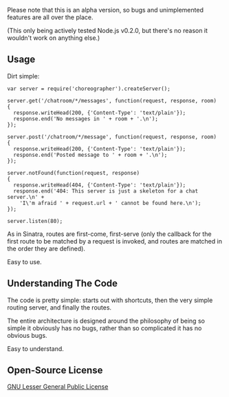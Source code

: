 Please note that this is an alpha version, so bugs and unimplemented features
are all over the place.

(This only being actively tested Node.js v0.2.0, but there's no reason it
wouldn't work on anything else.)

Usage
-----

Dirt simple:

    var server = require('choreographer').createServer();
    
    server.get('/chatroom/*/messages', function(request, response, room)
    {
      response.writeHead(200, {'Content-Type': 'text/plain'});
      response.end('No messages in ' + room + '.\n');
    });
    
    server.post('/chatroom/*/message', function(request, response, room)
    {
      response.writeHead(200, {'Content-Type': 'text/plain'});
      response.end('Posted message to ' + room + '.\n');
    });
    
    server.notFound(function(request, response)
    {
      response.writeHead(404, {'Content-Type': 'text/plain'});
      response.end('404: This server is just a skeleton for a chat server.\n' +
        'I\'m afraid ' + request.url + ' cannot be found here.\n');
    });
    
    server.listen(80);

As in Sinatra, routes are first-come, first-serve (only the callback for the
first route to be matched by a request is invoked, and routes are matched in the
order they are defined).

Easy to use.

Understanding The Code
----------------------

The code is pretty simple: starts out with shortcuts, then the very simple
routing server, and finally the routes.

The entire architecture is designed around the philosophy of being so simple
it obviously has no bugs, rather than so complicated it has no obvious bugs.

Easy to understand.

Open-Source License
-------------------

[GNU Lesser General Public License](http://www.gnu.org/licenses/lgpl.html)

